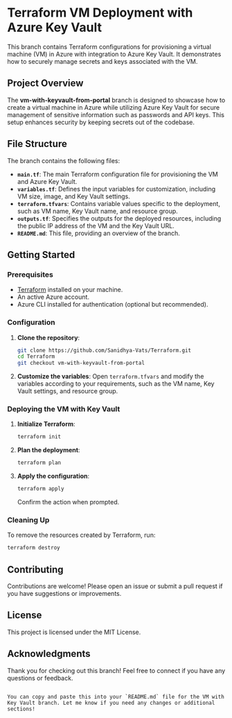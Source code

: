 
# Terraform VM Deployment with Azure Key Vault

This branch contains Terraform configurations for provisioning a virtual machine (VM) in Azure with integration to Azure Key Vault. It demonstrates how to securely manage secrets and keys associated with the VM.

## Project Overview

The **vm-with-keyvault-from-portal** branch is designed to showcase how to create a virtual machine in Azure while utilizing Azure Key Vault for secure management of sensitive information such as passwords and API keys. This setup enhances security by keeping secrets out of the codebase.

## File Structure

The branch contains the following files:

- **`main.tf`**: The main Terraform configuration file for provisioning the VM and Azure Key Vault.
- **`variables.tf`**: Defines the input variables for customization, including VM size, image, and Key Vault settings.
- **`terraform.tfvars`**: Contains variable values specific to the deployment, such as VM name, Key Vault name, and resource group.
- **`outputs.tf`**: Specifies the outputs for the deployed resources, including the public IP address of the VM and the Key Vault URL.
- **`README.md`**: This file, providing an overview of the branch.

## Getting Started

### Prerequisites

- [Terraform](https://www.terraform.io/downloads.html) installed on your machine.
- An active Azure account.
- Azure CLI installed for authentication (optional but recommended).

### Configuration

1. **Clone the repository**:
   ```bash
   git clone https://github.com/Sanidhya-Vats/Terraform.git
   cd Terraform
   git checkout vm-with-keyvault-from-portal
   ```

2. **Customize the variables**:
   Open `terraform.tfvars` and modify the variables according to your requirements, such as the VM name, Key Vault settings, and resource group.

### Deploying the VM with Key Vault

1. **Initialize Terraform**:
   ```bash
   terraform init
   ```

2. **Plan the deployment**:
   ```bash
   terraform plan
   ```

3. **Apply the configuration**:
   ```bash
   terraform apply
   ```

   Confirm the action when prompted.

### Cleaning Up

To remove the resources created by Terraform, run:
```bash
terraform destroy
```

## Contributing

Contributions are welcome! Please open an issue or submit a pull request if you have suggestions or improvements.

## License

This project is licensed under the MIT License.

## Acknowledgments

Thank you for checking out this branch! Feel free to connect if you have any questions or feedback.
```

You can copy and paste this into your `README.md` file for the VM with Key Vault branch. Let me know if you need any changes or additional sections!
